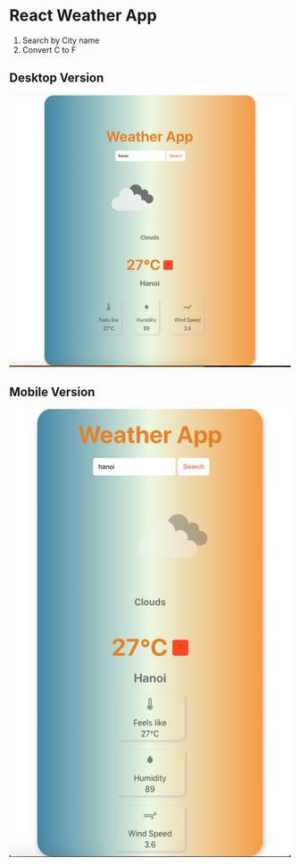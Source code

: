 # React Weather App

1. Search by City name
2. Convert C to F

## Desktop Version

![desktop](./src/images/desktop.png)

## Mobile Version

![mobile](./src/images/mobile.png)
